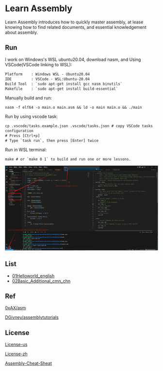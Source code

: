 # Learn Assembly

Learn Assembly introduces how to quickly master assembly, at lease knowing how to find related documents, and essential knowledgement about assembly.

<!-- Content mostly ref to [Ref](#ref), you can read directly by original author, or learn more clear way by this documentation. -->

## Run

I work on Windows's WSL ubuntu20.04, download nasm, and Using VSCode(VSCode linking to WSL):

```
Platform    : Windows WSL - Ubuntu20.04
IDE         : VSCode - WSL:Ubuntu-20.04
Build Tool  : `sudo apt-get install gcc nasm binutils`
Makefile    : `sudo apt-get install build-essential`
```

Manually build and run:

    nasm -f elf64 -o main.o main.asm && ld -o main main.o && ./main
 <!-- Makefile is optional, you can build&&run by `nasm -f elf64 -o main.o main.asm && ld -o main main.o && ./main`. -->

Run by using vscode task:

<!-- After basic environment is ready, you can quickly run in VSCode: -->
    cp .vscode/tasks.example.json .vscode/tasks.json # copy VSCode tasks configuration
    # Press [Ctrl+p]
    # Type `task run`, then press [Enter] twice

Run in WSL terminal:

    make # or `make 0 1` to build and run one or more lessons.

![01Helloworld](./Assets/01Helloworld01.jpg)

## List

+ [01Helloworld_english](./01Helloworld/README.english.md)
+ [02Basic_Additional_cmn_chn](./02Basic_Additional/README.cmn_chn.md)

## Ref

[0xAX/asm](https://github.com/0xAX/asm/blob/master/content/asm_1.md)

[DGivney/assemblytutorials](https://github.com/DGivney/assemblytutorials)

## License

[License-us](./License)

[License-zh](./License.zh)

[Assembly-Cheat-Sheat](https://github.com/a7medayman6/Assembly-Cheat-Sheet)
